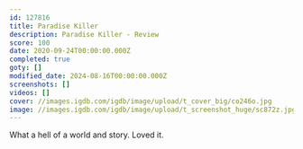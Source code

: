 ```yaml
---
id: 127816
title: Paradise Killer
description: Paradise Killer - Review
score: 100
date: 2020-09-24T00:00:00.000Z
completed: true
goty: []
modified_date: 2024-08-16T00:00:00.000Z
screenshots: []
videos: []
cover: //images.igdb.com/igdb/image/upload/t_cover_big/co246o.jpg
image: //images.igdb.com/igdb/image/upload/t_screenshot_huge/sc872z.jpg
---
```

What a hell of a world and story. Loved it.